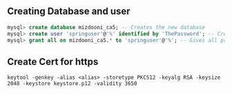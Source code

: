 ## Creating Database and user

```sql
mysql> create database mizdooni_ca5; -- Creates the new database
mysql> create user 'springuser'@'%' identified by 'ThePassword'; -- Creates the user
mysql> grant all on mizdooni_ca5.* to 'springuser'@'%'; -- Gives all privileges to the new user on the newly created database
```

## Create Cert for https

```
keytool -genkey -alias <alias> -storetype PKCS12 -keyalg RSA -keysize 2048 -keystore keystore.p12 -validity 3650

```

